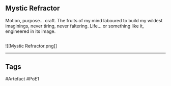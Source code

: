 ## Mystic Refractor
Motion, purpose... craft. The fruits of my mind laboured
to build my wildest imaginings, never tiring, never faltering.
Life... or something like it, engineered in its image.
##
![[Mystic Refractor.png]]

---
## Tags
#Artefact
#PoE1